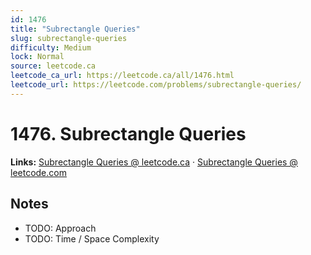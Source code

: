 ```yaml
--- 
id: 1476
title: "Subrectangle Queries"
slug: subrectangle-queries
difficulty: Medium
lock: Normal
source: leetcode.ca
leetcode_ca_url: https://leetcode.ca/all/1476.html
leetcode_url: https://leetcode.com/problems/subrectangle-queries/
---
```


# 1476. Subrectangle Queries

**Links:** [Subrectangle Queries @ leetcode.ca](https://leetcode.ca/all/1476.html) · [Subrectangle Queries @ leetcode.com](https://leetcode.com/problems/subrectangle-queries/)

## Notes
- TODO: Approach
- TODO: Time / Space Complexity
